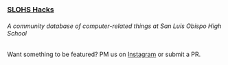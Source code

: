 ### [SLOHS Hacks](https://slohs-hacks.github.io)
###### A community database of computer-related things at San Luis Obispo High School

Want something to be featured? PM us on [Instagram](https://www.instagram.com/slohs.hacks/) or submit a PR.
